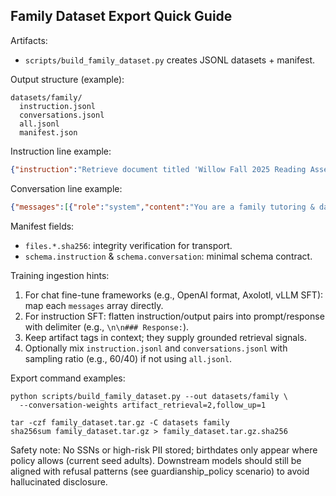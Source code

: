 ## Family Dataset Export Quick Guide

Artifacts:
- `scripts/build_family_dataset.py` creates JSONL datasets + manifest.

Output structure (example):
```
datasets/family/
  instruction.jsonl
  conversations.jsonl
  all.jsonl
  manifest.json
```

Instruction line example:
```json
{"instruction":"Retrieve document titled 'Willow Fall 2025 Reading Assessment' for entity willow","output":{"entity_id":"willow","kind":"document","title":"Willow Fall 2025 Reading Assessment","tags":["reading","assessment","2025","fall"]},"meta":{"source":"artifact"}}
```

Conversation line example:
```json
{"messages":[{"role":"system","content":"You are a family tutoring & data assistant."},{"role":"user","content":"Can you summarize the media titled 'Willow Science Project Volcano Photo' for willow?"},{"role":"assistant","content":"The media 'Willow Science Project Volcano Photo' for willow has tags: science, project, photo."}],"meta":{"scenario":"artifact_retrieval","artifact_id":"art-2"}}
```

Manifest fields:
- `files.*.sha256`: integrity verification for transport.
- `schema.instruction` & `schema.conversation`: minimal schema contract.

Training ingestion hints:
1. For chat fine-tune frameworks (e.g., OpenAI format, Axolotl, vLLM SFT): map each `messages` array directly.
2. For instruction SFT: flatten instruction/output pairs into prompt/response with delimiter (e.g., `\n\n### Response:`).
3. Keep artifact tags in context; they supply grounded retrieval signals.
4. Optionally mix `instruction.jsonl` and `conversations.jsonl` with sampling ratio (e.g., 60/40) if not using `all.jsonl`.

Export command examples:
```
python scripts/build_family_dataset.py --out datasets/family \
  --conversation-weights artifact_retrieval=2,follow_up=1

tar -czf family_dataset.tar.gz -C datasets family
sha256sum family_dataset.tar.gz > family_dataset.tar.gz.sha256
```

Safety note: No SSNs or high-risk PII stored; birthdates only appear where policy allows (current seed adults). Downstream models should still be aligned with refusal patterns (see guardianship_policy scenario) to avoid hallucinated disclosure.
